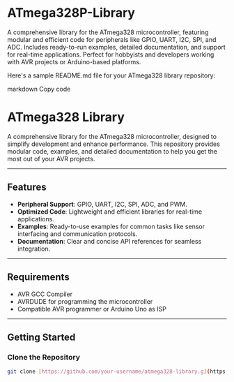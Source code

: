 # ATmega328P-Library
A comprehensive library for the ATmega328 microcontroller, featuring modular and efficient code for peripherals like GPIO, UART, I2C, SPI, and ADC. Includes ready-to-run examples, detailed documentation, and support for real-time applications. Perfect for hobbyists and developers working with AVR projects or Arduino-based platforms.

Here's a sample README.md file for your ATmega328 library repository:

markdown
Copy code
# ATmega328 Library

A comprehensive library for the ATmega328 microcontroller, designed to simplify development and enhance performance. This repository provides modular code, examples, and detailed documentation to help you get the most out of your AVR projects.

---

## Features
- **Peripheral Support**: GPIO, UART, I2C, SPI, ADC, and PWM.
- **Optimized Code**: Lightweight and efficient libraries for real-time applications.
- **Examples**: Ready-to-use examples for common tasks like sensor interfacing and communication protocols.
- **Documentation**: Clear and concise API references for seamless integration.

---

## Requirements
- AVR GCC Compiler
- AVRDUDE for programming the microcontroller
- Compatible AVR programmer or Arduino Uno as ISP

---

## Getting Started

### Clone the Repository
```bash
git clone [https://github.com/your-username/atmega328-library.g](https://github.com/yasaminfarhangi/ATmega328P-Library]
